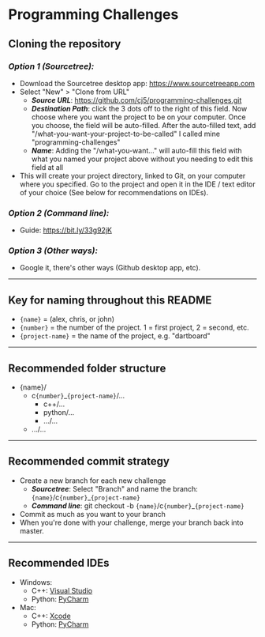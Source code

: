 # Programming Challenges
## **Cloning the repository**
### *Option 1 (Sourcetree):*
* Download the Sourcetree desktop app: https://www.sourcetreeapp.com
* Select "New" > "Clone from URL"
  * ***Source URL***: https://github.com/cj5/programming-challenges.git
  * ***Destination Path***: click the 3 dots off to the right of this field. Now choose where you want the project to be on your computer. Once you choose, the field will be auto-filled. After the auto-filled text, add "/what-you-want-your-project-to-be-called" I called mine "programming-challenges"
  * ***Name***: Adding the "/what-you-want..." will auto-fill this field with what you named your project above without you needing to edit this field at all
* This will create your project directory, linked to Git, on your computer where you specified. Go to the project and open it in the IDE / text editor of your choice (See below for recommendations on IDEs).
### *Option 2 (Command line):*
* Guide: https://bit.ly/33g92jK
### *Option 3 (Other ways):*
* Google it, there's other ways (Github desktop app, etc).
---
## **Key for naming throughout this README**
* `{name}` = (alex, chris, or john)
* `{number}` = the number of the project. 1 = first project, 2 = second, etc.
* `{project-name}` = the name of the project, e.g. "dartboard"
---
## **Recommended folder structure**
* {name}/
  * c`{number}`_`{project-name}`/...
    * c++/...
    * python/...
    * .../...
  * .../...
---
## **Recommended commit strategy**
* Create a new branch for each new challenge
  * ***Sourcetree***: Select "Branch" and name the branch: `{name}`/c`{number}`_`{project-name}`
  * ***Command line***: git checkout -b `{name}`/c`{number}`_`{project-name}`
* Commit as much as you want to your branch
* When you're done with your challenge, merge your branch back into master.
---
## **Recommended IDEs**
* Windows:
  * C++: <a href="https://visualstudio.microsoft.com" taget="_blank">Visual Studio</a>
  * Python: <a href="https://www.jetbrains.com/pycharm" target="_blank">PyCharm</a>
* Mac:
  * C++: <a href="https://apps.apple.com/us/app/xcode/id497799835?mt=12" target="_blank">Xcode</a>
  * Python: <a href="https://www.jetbrains.com/pycharm" target="_blank">PyCharm</a>
